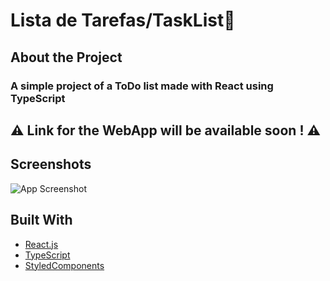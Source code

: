 # Lista de Tarefas/TaskList📝

## About the Project
### A simple project of a ToDo list made with React using TypeScript
## ⚠️ Link for the WebApp will be available soon ! ⚠️
## Screenshots
![App Screenshot](https://user-images.githubusercontent.com/94712001/163420404-d6d437a8-eadf-4176-ae34-9a1fc932951f.png)


## Built With
 - [React.js](https://reactjs.org/)
 - [TypeScript](https://www.typescriptlang.org/)
 - [StyledComponents](https://styled-components.com/)






